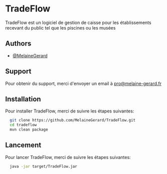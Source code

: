 # TradeFlow

TradeFlow est un logiciel de gestion de caisse pour les établissements recevant du public tel que les piscines ou les musées

## Authors

- [@MelaineGerard](https://www.github.com/MelaineGerard)


## Support

Pour obtenir du support, merci d'envoyer un email à pro@melaine-gerard.fr

## Installation

Pour installer TradeFlow, merci de suivre les étapes suivantes:

```bash
  git clone https://github.com/MelaineGerard/TradeFlow.git
  cd tradeflow
  mvn clean package  
```

## Lancement

Pour lancer TradeFlow, merci de suivre les étapes suivantes:

```bash
  java -jar target/TradeFlow.jar
```

